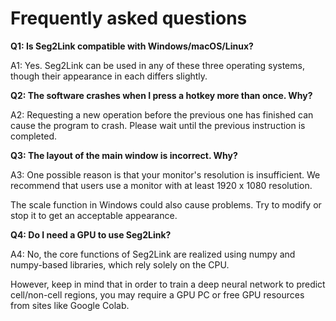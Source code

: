 # Frequently asked questions
**Q1: Is Seg2Link compatible with Windows/macOS/Linux?**

A1: Yes. Seg2Link can be used in any of these three operating systems, though their appearance in each differs slightly.

**Q2: The software crashes when I press a hotkey more than once. Why?**

A2: Requesting a new operation before the previous one has finished can cause the program to crash. Please wait until the previous instruction is completed.

**Q3: The layout of the main window is incorrect. Why?**

A3: One possible reason is that your monitor's resolution is insufficient. We recommend that users use a monitor with at least 1920 x 1080 resolution.

The scale function in Windows could also cause problems. Try to modify or stop it to get an acceptable appearance.


**Q4: Do I need a GPU to use Seg2Link?**

A4: No, the core functions of Seg2Link are realized using numpy and numpy-based libraries, which rely solely on the CPU.

However, keep in mind that in order to train a deep neural network to predict cell/non-cell regions, you may require a GPU PC or free GPU resources from sites like Google Colab.

